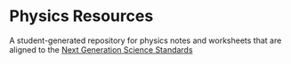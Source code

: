 # Physics Resources
A student-generated repository for physics notes and worksheets that are aligned to the [Next Generation Science Standards](http://www.nextgenscience.org/search-standards?keys=&tid[]=107&tid_2[]=85&tid_2[]=86&tid_2[]=87&tid_2[]=88&tid_2[]=89&tid_3[]=97&tid_3[]=95)

